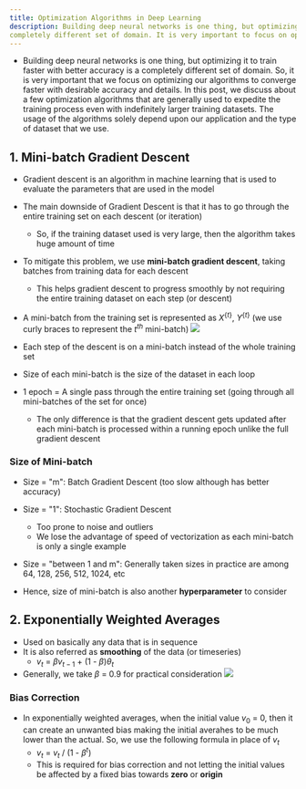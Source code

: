 ```yaml
---
title: Optimization Algorithms in Deep Learning
description: Building deep neural networks is one thing, but optimizing it to train faster with better accuracy is a
completely different set of domain. It is very important to focus on optimizing our training algorithms and expedite the process.
---
```


- Building deep neural networks is one thing, but optimizing it to train faster with better accuracy is a completely different
set of domain. So, it is very important that we focus on optimizing our algorithms to converge faster with
desirable accuracy and details. In this post, we discuss about a few optimization algorithms that are generally used
to expedite the training process even with indefinitely larger training datasets. The usage of the algorithms solely depend
upon our application and the type of dataset that we use.


## 1. Mini-batch Gradient Descent

- Gradient descent is an algorithm in machine learning that is used to evaluate the parameters that are used in the model
- The main downside of Gradient Descent is that it has to go through the entire training set on each descent (or iteration)
    - So, if the training dataset used is very large, then the algorithm takes huge amount of time
- To mitigate this problem, we use **mini-batch gradient descent**, taking batches from training data for each descent
    - This helps gradient descent to progress smoothly by not requiring the entire training dataset on each step (or descent)
- A mini-batch from the training set is represented as $X^{\{t\}}$, $Y^{\{t\}}$ (we use curly braces to represent the $t^{th}$ mini-batch)
![](https://i.ibb.co/ZVnG6dD/Screenshot-from-2019-07-15-11-52-11.png)

- Each step of the descent is on a mini-batch instead of the whole training set
- Size of each mini-batch is the size of the dataset in each loop
- 1 epoch = A single pass through the entire training set (going through all mini-batches of the set for once)
    - The only difference is that the gradient descent gets updated after each mini-batch is processed within a running epoch unlike the full gradient descent

### Size of Mini-batch

- Size = "m": Batch Gradient Descent (too slow although has better accuracy)
- Size = "1": Stochastic Gradient Descent
    - Too prone to noise and outliers
    - We lose the advantage of speed of vectorization as each mini-batch is only a single example
- Size = "between 1 and m": Generally taken sizes in practice are among 64, 128, 256, 512, 1024, etc

- Hence, size of mini-batch is also another **hyperparameter** to consider

## 2. Exponentially Weighted Averages

- Used on basically any data that is in sequence
- It is also referred as **smoothing** of the data (or timeseries)
    - $v_{t}$ = $\beta$$v_{t-1}$ + (1 - $\beta$)$\theta_{t}$
- Generally, we take $\beta$ = 0.9 for practical consideration
![](https://i.ibb.co/7VmTvRh/Screenshot-from-2019-07-16-10-15-20.png)

### Bias Correction

- In exponentially weighted averages, when the initial value $v_{0}$ = 0, then it can create an unwanted bias making the initial averahes to be much lower than the actual. So, we use the following formula in place of $v_{t}$
    - $v_{t}$ = $v_{t}$ / (1 - $\beta^{t}$)
    - This is required for bias correction and not letting the initial values be affected by a fixed bias towards **zero** or **origin**